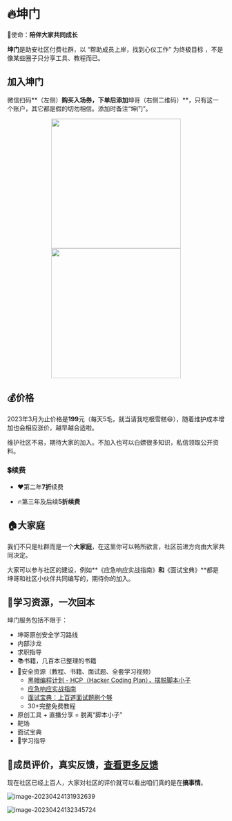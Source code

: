 # 🔥坤门

💝使命：**陪伴大家共同成长**

**坤门**是助安社区付费社群，以 “帮助成员上岸，找到心仪工作” 为终极目标 ，不是像某些圈子只分享工具、教程而已。

## 加入坤门

微信扫码**（左侧）**购买入场券，下单后添加**坤哥（右侧二维码）**，只有这一个账户，其它都是假的切勿相信。添加时备注“坤门”。

<div>
    <center>
        <img style="height 300px; width: 300px;" src="https://static.sechelper.com/img/qrcode/10000018910900.jpg"/>
    	<img style="height 300px; width: 300px;" src="https://static.sechelper.com/img/qrcode/%E8%AF%BE%E4%BB%B6.png"/>
    </center>
</div>


## 💰价格

2023年3月为止价格是**199**元（每天5毛，就当请我吃根雪糕😄），随着维护成本增加也会相应涨价，越早越合适啦。

维护社区不易，期待大家的加入。不加入也可以白嫖很多知识，私信领取公开资料。

### 💲续费

- ❤️第二年**7折**续费

- 🔥第三年及后续**5折续费**


## 🏠大家庭

我们不只是社群而是一个**大家庭**，在这里你可以畅所欲言，社区前进方向由大家共同决定。

大家可以参与社区的建设，例如**《应急响应实战指南》**和**《面试宝典》**都是坤哥和社区小伙伴共同编写的，期待你的加入。

## 🤩学习资源，一次回本

坤门服务包括不限于：

- 坤哥原创安全学习路线
- 内部沙龙 
- 求职指导
- 📚书籍，几百本已整理的书籍
- 💾安全资源（教程、书籍、面试题、全套学习视频）
  - [黑帽编程计划 - HCP（Hacker Coding Plan），摆脱脚本小子](hcp.md)
  - [应急响应实战指南](respons.md)
  - [面试宝典：上百道面试题刷个够](https://interview.secself.com/) 
  - 30+完整免费教程
- 原创工具 + 直播分享 = 脱离“脚本小子”
- 靶场
- 面试宝典
- 📜学习指导



## 🙏成员评价，真实反馈，[查看更多反馈](feedback.md)

现在社区已经上百人，大家对社区的评价就可以看出咱们真的是在**搞事情**。

![image-20230424131932639](http://static.sechelper.com/img/2023/04/24/f44c6f7e3627c723b329dbd6d2a002e6.png)

![image-20230424132345724](http://static.sechelper.com/img/2023/04/24/c198d6c5bff2d164027d2b72d4119010.png)





